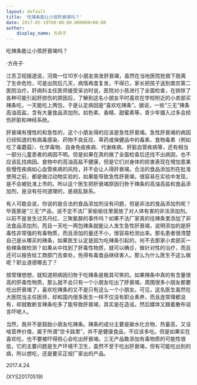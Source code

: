 ```yaml
---
layout: default
title: '吃辣条能让小孩肝衰竭吗？'
date: 2017-05-19T00:00:00.000000+08:00
author:
    display_name: 方舟子
---
```


吃辣条能让小孩肝衰竭吗？

·方舟子·

江苏卫视报道说，河南一位10岁小朋友突发肝衰竭，虽然在当地医院抢救下脱离了生命危险，可是出院后几天，病情再度复发，不得已，家长把孩子送到南京第二医院治疗。肝病科主任医师接受采访时说，医院对小孩进行了全面检查，在排除了各种可能引起肝损伤的原因后，了解到这名小朋友平时喜欢在学校附近的小卖部买辣条吃，一天能吃上两包，于是认定病因是“喜欢吃辣条”。据说，一些“三无”辣条高油高盐，含有大量食品添加剂，如色素、香精、甜蜜素等，青少年摄入过多会损伤肝脏和神经系统。

肝衰竭有慢性的和急性的，这个小朋友得的应该是急性肝衰竭。急性肝衰竭的病因已经知道的有病毒感染、药物不良反应、草药或保健品中的毒素、食物毒素（例如吃了毒蘑菇）、化学毒物、自身免疫疾病、代谢疾病、肝脏血管疾病等，还有相当一部分儿童患者的病因不明。但是如果在真的做了全面检查后还找不出病因，也不应该乱找病因。食物中的高油高盐不健康，但是它们对身体的损害表现在增加患某些慢性疾病如心血管疾病的风险，并不会让人得肝衰竭。合法的食品添加剂在批准使用之前，都是做过动物实验的，如果能导致急性肝衰竭，很容易在实验中发现，是不会被批准上市的。所以这个医生把肝衰竭原因归咎于辣条的高油高盐和食品添加剂，是没有任何道理的，是胡乱联系。

有人可能会说，你说的是合法的食品添加剂没有问题，但是非法的食品添加剂呢？毕竟那是“三无”产品，说不定不法厂家偷偷往里面放了对人体有害的非法添加剂。以前不是发生过苏丹红、三聚氰胺的事件吗？如果不法厂家真的往辣条里添加了非法食品添加剂，而且一天吃一两包辣条就能让人发生急性肝衰竭，说明添加的是肝毒性非常强的有毒物质，而且添加的量还不小，很容易检测出来。那名患者很清楚自己是从哪买的辣条，如果医生认定是因为吃辣条引起的，何不去那家小卖部买一些辣条做检测？如果从中找到了肝毒性物质，就可以确诊，做针对性的治疗，而且还可以报告给工商部门去查处，免得有毒食品继续害人。那么为什么医生不这么做呢？职业道德哪去了？

按常理想想，就知道把病因归咎于吃辣条是极其可笑的。如果辣条中真的有含量很高的肝毒性物质，那么就不会只有一个小朋友吃出了肝衰竭，周围很多小朋友都要吃出肝衰竭了，喜欢吃辣条的又不是只有这么一个小朋友。可见，这名医生虽然在大医院当主任医师，却和国内很多医生一样不仅没有职业素养，而且连常理都没有，却就敢断言辣条吃多了能导致肝衰竭，其实是在造谣。然后媒体又跟着散布谣言吓唬人。

当然，我并不是鼓励小朋友吃辣条。辣条的成分主要是碳水化合物，热量高，又没啥营养价值，属于所谓“空卡路里”，并不是健康食品，不应该多吃。但是如果实在喜欢吃，也不要被吓得担心会吃出肝衰竭。三无产品敢添加有毒物质的可能性很低，它的主要问题是生产环境不卫生，虽然不至于吃出肝衰竭，但有可能吃出别的病，所以想吃，还是要买正规厂家出的产品。

2017.4.24.

(XYS20170519)

